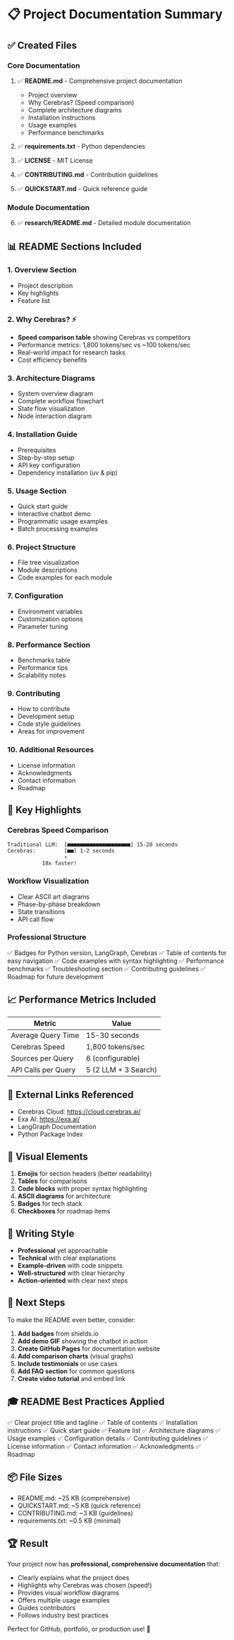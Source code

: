 # 📋 Project Documentation Summary

## ✅ Created Files

### Core Documentation
1. ✅ **README.md** - Comprehensive project documentation
   - Project overview
   - Why Cerebras? (Speed comparison)
   - Complete architecture diagrams
   - Installation instructions
   - Usage examples
   - Performance benchmarks

2. ✅ **requirements.txt** - Python dependencies
3. ✅ **LICENSE** - MIT License
4. ✅ **CONTRIBUTING.md** - Contribution guidelines
5. ✅ **QUICKSTART.md** - Quick reference guide

### Module Documentation
6. ✅ **research/README.md** - Detailed module documentation

## 📊 README Sections Included

### 1. Overview Section
- Project description
- Key highlights
- Feature list

### 2. Why Cerebras? ⚡
- **Speed comparison table** showing Cerebras vs competitors
- Performance metrics: 1,800 tokens/sec vs ~100 tokens/sec
- Real-world impact for research tasks
- Cost efficiency benefits

### 3. Architecture Diagrams
- System overview diagram
- Complete workflow flowchart
- State flow visualization
- Node interaction diagram

### 4. Installation Guide
- Prerequisites
- Step-by-step setup
- API key configuration
- Dependency installation (uv & pip)

### 5. Usage Section
- Quick start guide
- Interactive chatbot demo
- Programmatic usage examples
- Batch processing examples

### 6. Project Structure
- File tree visualization
- Module descriptions
- Code examples for each module

### 7. Configuration
- Environment variables
- Customization options
- Parameter tuning

### 8. Performance Section
- Benchmarks table
- Performance tips
- Scalability notes

### 9. Contributing
- How to contribute
- Development setup
- Code style guidelines
- Areas for improvement

### 10. Additional Resources
- License information
- Acknowledgments
- Contact information
- Roadmap

## 🎯 Key Highlights

### Cerebras Speed Comparison
```
Traditional LLM:  [■■■■■■■■■■■■■■■■■■■■] 15-20 seconds
Cerebras:         [■■] 1-2 seconds
                  ↑
           18x faster!
```

### Workflow Visualization
- Clear ASCII art diagrams
- Phase-by-phase breakdown
- State transitions
- API call flow

### Professional Structure
✅ Badges for Python version, LangGraph, Cerebras
✅ Table of contents for easy navigation
✅ Code examples with syntax highlighting
✅ Performance benchmarks
✅ Troubleshooting section
✅ Contributing guidelines
✅ Roadmap for future development

## 📈 Performance Metrics Included

| Metric | Value |
|--------|-------|
| Average Query Time | 15-30 seconds |
| Cerebras Speed | 1,800 tokens/sec |
| Sources per Query | 6 (configurable) |
| API Calls per Query | 5 (2 LLM + 3 Search) |

## 🔗 External Links Referenced

- Cerebras Cloud: https://cloud.cerebras.ai/
- Exa AI: https://exa.ai/
- LangGraph Documentation
- Python Package Index

## 🎨 Visual Elements

1. **Emojis** for section headers (better readability)
2. **Tables** for comparisons
3. **Code blocks** with proper syntax highlighting
4. **ASCII diagrams** for architecture
5. **Badges** for tech stack
6. **Checkboxes** for roadmap items

## 📝 Writing Style

- **Professional** yet approachable
- **Technical** with clear explanations
- **Example-driven** with code snippets
- **Well-structured** with clear hierarchy
- **Action-oriented** with clear next steps

## 🚀 Next Steps

To make the README even better, consider:

1. **Add badges** from shields.io
2. **Add demo GIF** showing the chatbot in action
3. **Create GitHub Pages** for documentation website
4. **Add comparison charts** (visual graphs)
5. **Include testimonials** or use cases
6. **Add FAQ section** for common questions
7. **Create video tutorial** and embed link

## 🎓 README Best Practices Applied

✅ Clear project title and tagline
✅ Table of contents
✅ Installation instructions
✅ Quick start guide
✅ Feature list
✅ Architecture diagrams
✅ Usage examples
✅ Configuration details
✅ Contributing guidelines
✅ License information
✅ Contact information
✅ Acknowledgments
✅ Roadmap

## 📦 File Sizes

- README.md: ~25 KB (comprehensive)
- QUICKSTART.md: ~5 KB (quick reference)
- CONTRIBUTING.md: ~3 KB (guidelines)
- requirements.txt: ~0.5 KB (minimal)

## 🏆 Result

Your project now has **professional, comprehensive documentation** that:
- Clearly explains what the project does
- Highlights why Cerebras was chosen (speed!)
- Provides visual workflow diagrams
- Offers multiple usage examples
- Guides contributors
- Follows industry best practices

Perfect for GitHub, portfolio, or production use! 🎉
